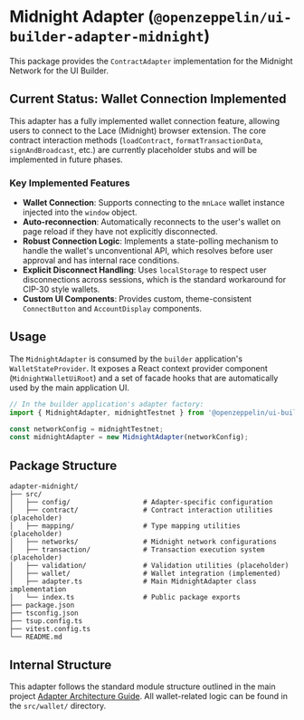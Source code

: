 # Midnight Adapter (`@openzeppelin/ui-builder-adapter-midnight`)

This package provides the `ContractAdapter` implementation for the Midnight Network for the UI Builder.

## Current Status: Wallet Connection Implemented

This adapter has a fully implemented wallet connection feature, allowing users to connect to the Lace (Midnight) browser extension. The core contract interaction methods (`loadContract`, `formatTransactionData`, `signAndBroadcast`, etc.) are currently placeholder stubs and will be implemented in future phases.

### Key Implemented Features

- **Wallet Connection**: Supports connecting to the `mnLace` wallet instance injected into the `window` object.
- **Auto-reconnection**: Automatically reconnects to the user's wallet on page reload if they have not explicitly disconnected.
- **Robust Connection Logic**: Implements a state-polling mechanism to handle the wallet's unconventional API, which resolves before user approval and has internal race conditions.
- **Explicit Disconnect Handling**: Uses `localStorage` to respect user disconnections across sessions, which is the standard workaround for CIP-30 style wallets.
- **Custom UI Components**: Provides custom, theme-consistent `ConnectButton` and `AccountDisplay` components.

## Usage

The `MidnightAdapter` is consumed by the `builder` application's `WalletStateProvider`. It exposes a React context provider component (`MidnightWalletUiRoot`) and a set of facade hooks that are automatically used by the main application UI.

```typescript
// In the builder application's adapter factory:
import { MidnightAdapter, midnightTestnet } from '@openzeppelin/ui-builder-adapter-midnight';

const networkConfig = midnightTestnet;
const midnightAdapter = new MidnightAdapter(networkConfig);
```

## Package Structure

```text
adapter-midnight/
├── src/
│   ├── config/                  # Adapter-specific configuration
│   ├── contract/                # Contract interaction utilities (placeholder)
│   ├── mapping/                 # Type mapping utilities (placeholder)
│   ├── networks/                # Midnight network configurations
│   ├── transaction/             # Transaction execution system (placeholder)
│   ├── validation/              # Validation utilities (placeholder)
│   ├── wallet/                  # Wallet integration (implemented)
│   ├── adapter.ts               # Main MidnightAdapter class implementation
│   └── index.ts                 # Public package exports
├── package.json
├── tsconfig.json
├── tsup.config.ts
├── vitest.config.ts
└── README.md
```

## Internal Structure

This adapter follows the standard module structure outlined in the main project [Adapter Architecture Guide](../../docs/ADAPTER_ARCHITECTURE.md). All wallet-related logic can be found in the `src/wallet/` directory.
